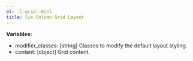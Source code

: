 ```yaml
---
el: .l-grid--6col
title: Six Column Grid Layout
---
```


__Variables:__
* modifier_classes: [string] Classes to modify the default layout styling.
* content: [object] Grid content.

